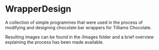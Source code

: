 # WrapperDesign
A collection of simple programmes that were used in the process of modifying and designing chocolate bar wrappers for Tilliams Chocolate.

Resulting images can be found in the /Images folder and a brief overview explaining the process has been made available.
